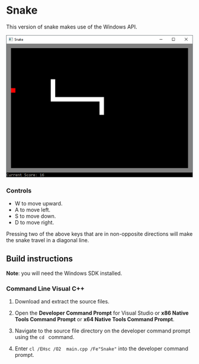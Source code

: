 # Snake

This version of snake makes use of the Windows API.

![Snake](/.screenshots/Snake1.png?raw=true "Snake")

### Controls
* W to move upward.
* A to move left.
* S to move down.
* D to move right.

Pressing two of the above keys that are in non-opposite directions
will make the snake travel in a diagonal line.


## Build instructions

**Note**: you will need the Windows SDK installed.

### Command Line Visual C++ 

1. Download and extract the source files.

2. Open the **Developer Command Prompt** for Visual Studio or **x86 Native Tools Command Prompt** or **x64 Native Tools Command Prompt**. 

3. Navigate to the source file directory on the developer command prompt using the `cd ` command.

4. Enter `cl /EHsc /O2  main.cpp /Fe"Snake"` into the developer command prompt.


